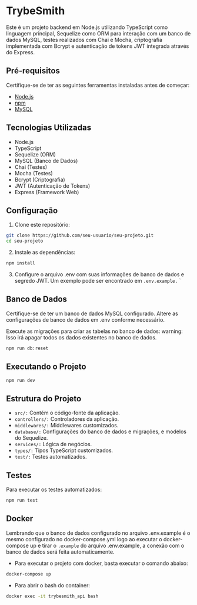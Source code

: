 # TrybeSmith

Este é um projeto backend em Node.js utilizando TypeScript como linguagem principal, Sequelize como ORM para interação com um banco de dados MySQL, testes realizados com Chai e Mocha, criptografia implementada com Bcrypt e autenticação de tokens JWT integrada através do Express.

## Pré-requisitos

Certifique-se de ter as seguintes ferramentas instaladas antes de começar:

- [Node.js](https://nodejs.org/)
- [npm](https://www.npmjs.com/)
- [MySQL](https://www.mysql.com/)

## Tecnologias Utilizadas

- Node.js
- TypeScript
- Sequelize (ORM)
- MySQL (Banco de Dados)
- Chai (Testes)
- Mocha (Testes)
- Bcrypt (Criptografia)
- JWT (Autenticação de Tokens)
- Express (Framework Web)

## Configuração

1. Clone este repositório:

```bash
git clone https://github.com/seu-usuario/seu-projeto.git
cd seu-projeto

```

2. Instale as dependências:

```bash
npm install
```

3. Configure o arquivo .env com suas informações de banco de dados e segredo JWT.
   Um exemplo pode ser encontrado em `.env.example.`
   `

## Banco de Dados

Certifique-se de ter um banco de dados MySQL configurado. Altere as configurações de banco de dados em .env conforme necessário.

Execute as migrações para criar as tabelas no banco de dados:
warning: Isso irá apagar todos os dados existentes no banco de dados.

```bash
npm run db:reset
```

## Executando o Projeto

```bash
npm run dev
```

## Estrutura do Projeto

- `src/:` Contém o código-fonte da aplicação.
- `controllers/:` Controladores da aplicação.
- `middlewares/:` Middlewares customizados.
- `database/:` Configurações do banco de dados e migrações, e modelos do Sequelize.
- `services/:` Lógica de negócios.
- `types/:` Tipos TypeScript customizados.
- `test/:` Testes automatizados.

## Testes

Para executar os testes automatizados:

```bash
npm run test
```

## Docker

Lembrando que o banco de dados configurado no arquivo .env.example é o mesmo configurado no docker-compose.yml logo ao executar o docker-compose up e tirar o `.example` do arquivo .env.example, a conexão com o banco de dados será feita automaticamente.

- Para executar o projeto com docker, basta executar o comando abaixo:

```bash
docker-compose up
```

- Para abrir o bash do container:

```bash
docker exec -it trybesmith_api bash
```
